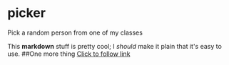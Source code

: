 # picker
Pick a random person from one of my classes

This **markdown** stuff is pretty cool; I _should_ make it plain that it's easy to use.
##One more thing
[Click to follow link](www.saintjoe.edu)

